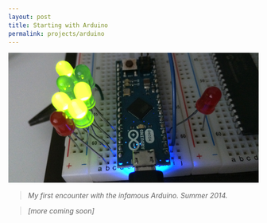 ```yaml
---
layout: post
title: Starting with Arduino
permalink: projects/arduino
---
```


![Simple Arduino circuit.](/assets/ardu_s.jpg "Simple Arduino circuit.")

> *My first encounter with the infamous Arduino. Summer 2014.*

> *[more coming soon]*